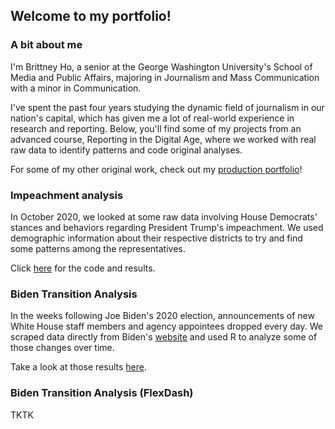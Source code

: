 ## Welcome to my portfolio!

### A bit about me

I'm Brittney Ho, a senior at the George Washington University's School of Media and Public Affairs, majoring in Journalism and Mass Communication with a minor in Communication.

I've spent the past four years studying the dynamic field of journalism in our nation's capital, which has given me a lot of real-world experience in research and reporting. Below, you'll find some of my projects from an advanced course, Reporting in the Digital Age, where we worked with real raw data to identify patterns and code original analyses. 

For some of my other original work, check out my [production portfolio](https://brittneyho.wixsite.com/portfolio)!


### Impeachment analysis

In October 2020, we looked at some raw data involving House Democrats' stances and behaviors regarding President Trump's impeachment. We used demographic information about their respective districts to try and find some patterns among the representatives. 

Click [here](https://brittneyho.github.io/Impeachment%20Analysis/) for the code and results.

### Biden Transition Analysis 

In the weeks following Joe Biden's 2020 election, announcements of new White House staff members and agency appointees dropped every day. We scraped data directly from Biden's [website](https://buildbackbetter.gov/nominees-and-appointees/) and used R to analyze some of those changes over time.

Take a look at those results [here](https://brittneyho.github.io/Biden%20Transition/).

### Biden Transition Analysis (FlexDash)

TKTK
